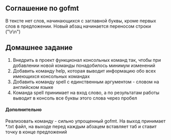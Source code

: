 ## Соглашение по gofmt
В тексте нет слов, начинающихся с заглавной буквы, кроме первых слов в предложении. 
Новый абзац начинается переносом строки ("\r\n")
## Домашнее задание

1. Внедрить в проект функционал консольных команд так, чтобы при добавлении новой команды понадобилось минимум изменений
1. Добавить команду help, которая выводит информацию обо всех имеющихся консольных командах 
1. Добавить команду spell с единственным аргументом - словом на английском языке
1. Команда spell принимает на вход слово, а по результатам работы выводит в консоль все буквы этого слова через пробел

#### Дополнительно 
Реализовать команду - сильно упрощенный gofmt. На выход принимает *.txt файл, на выходе перед каждым абзацем вставляет таб и ставит точку в конце предложений
